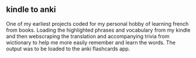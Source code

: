 ## kindle to anki

One of my earliest projects coded for my personal hobby of learning french from books.
Loading the highlighted phrases and vocabulary from my kindle and then webscraping the translation and accompanying trivia from wictionary to help me more easily remember and learn the words.
The output was to be loaded to the anki flashcards app.
